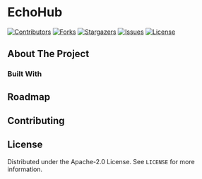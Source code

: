 # EchoHub

[![Contributors][contributors-shield]][contributors-url]
[![Forks][forks-shield]][forks-url]
[![Stargazers][stars-shield]][stars-url]
[![Issues][issues-shield]][issues-url]
[![License][license-shield]][license-url]

[contributors-shield]: https://img.shields.io/github/contributors/HarbingerOfTheEnd/EchoHub.svg?style=for-the-badge
[contributors-url]: https://github.com/HarbingerOfTheEnd/EchoHub/graphs/contributors
[forks-shield]: https://img.shields.io/github/forks/HarbingerOfTheEnd/EchoHub.svg?style=for-the-badge
[forks-url]: https://github.com/HarbingerOfTheEnd/EchoHub/network/members
[stars-shield]: https://img.shields.io/github/stars/HarbingerOfTheEnd/EchoHub.svg?style=for-the-badge
[stars-url]: https://github.com/HarbingerOfTheEnd/EchoHub/stargazers
[issues-shield]: https://img.shields.io/github/issues/HarbingerOfTheEnd/EchoHub.svg?style=for-the-badge
[issues-url]: https://github.com/othneildrew/HarbingerOfTheEnd/EchoHub/issues
[license-shield]: https://img.shields.io/github/license/HarbingerOfTheEnd/EchoHub.svg?style=for-the-badge
[license-url]: https://github.com/HarbingerOfTheEnd/EchoHub/blob/main/LICENSE

## About The Project

### Built With

## Roadmap

## Contributing

## License

Distributed under the Apache-2.0 License. See `LICENSE` for more information.
